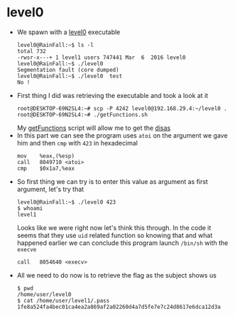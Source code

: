 level0
======

*	We spawn with a [level0](src/level0) executable
	```console
	level0@RainFall:~$ ls -l
	total 732
	-rwsr-x---+ 1 level1 users 747441 Mar  6  2016 level0
	level0@RainFall:~$ ./level0 
	Segmentation fault (core dumped)
	level0@RainFall:~$ ./level0  test
	No !
	```
*	First thing I did was retrieving the executable and took a look at it
	```console
	root@DESKTOP-69N2SL4:~# scp -P 4242 level0@192.168.29.4:~/level0 .
	root@DESKTOP-69N2SL4:~# ./getFunctions.sh
	```
	My [getFunctions](src/getFunctions.sh) script will allow me to get the [disas](src/disas.s)
*	In this part we can see the program uses `atoi` on the argument we gave him and then `cmp` with `423` in hexadecimal
	```assembly
	mov    %eax,(%esp)
	call   8049710 <atoi>
	cmp    $0x1a7,%eax
	```
*	So first thing we can try is to enter this value as argument as first argument, let's try that
	```conosole
	level0@RainFall:~$ ./level0 423
	$ whoami
	level1
	```
	Looks like we were right now let's think this through. In the code it seems that they use `uid` related function so knowing that and what happened earlier we can conclude this program launch `/bin/sh` with the `execve`
	```assembly
	call   8054640 <execv>
	```
*	All we need to do now is to retrieve the flag as the subject shows us
	```console
	$ pwd
	/home/user/level0
	$ cat /home/user/level1/.pass
	1fe8a524fa4bec01ca4ea2a869af2a02260d4a7d5fe7e7c24d8617e6dca12d3a
	```

